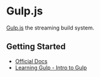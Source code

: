 Gulp.js
=======
[Gulp.js](http://gulpjs.com/) the streaming build system.

Getting Started
---------------
* [Official Docs](https://github.com/gulpjs/gulp/tree/master/docs)
* [Learning Gulp - Intro to Gulp](http://hmphry.com/gulp/)